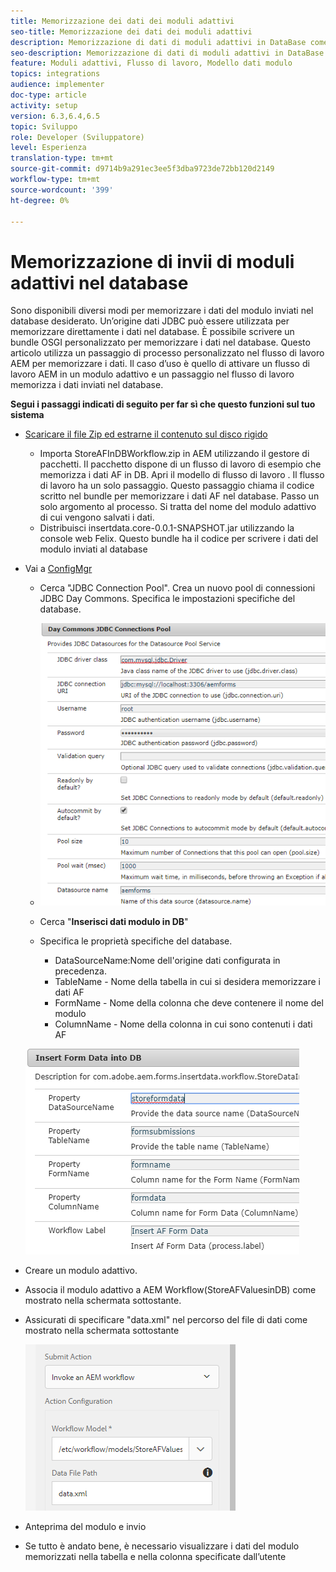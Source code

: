 ```yaml
---
title: Memorizzazione dei dati dei moduli adattivi
seo-title: Memorizzazione dei dati dei moduli adattivi
description: Memorizzazione di dati di moduli adattivi in DataBase come parte del flusso di lavoro AEM
seo-description: Memorizzazione di dati di moduli adattivi in DataBase come parte del flusso di lavoro AEM
feature: Moduli adattivi, Flusso di lavoro, Modello dati modulo
topics: integrations
audience: implementer
doc-type: article
activity: setup
version: 6.3,6.4,6.5
topic: Sviluppo
role: Developer (Sviluppatore)
level: Esperienza
translation-type: tm+mt
source-git-commit: d9714b9a291ec3ee5f3dba9723de72bb120d2149
workflow-type: tm+mt
source-wordcount: '399'
ht-degree: 0%

---
```



# Memorizzazione di invii di moduli adattivi nel database

Sono disponibili diversi modi per memorizzare i dati del modulo inviati nel database desiderato. Un’origine dati JDBC può essere utilizzata per memorizzare direttamente i dati nel database. È possibile scrivere un bundle OSGI personalizzato per memorizzare i dati nel database. Questo articolo utilizza un passaggio di processo personalizzato nel flusso di lavoro AEM per memorizzare i dati.
Il caso d’uso è quello di attivare un flusso di lavoro AEM in un modulo adattivo e un passaggio nel flusso di lavoro memorizza i dati inviati nel database.

**Segui i passaggi indicati di seguito per far sì che questo funzioni sul tuo sistema**

* [Scaricare il file Zip ed estrarne il contenuto sul disco rigido](assets/storeafdataindb.zip)

   * Importa StoreAFInDBWorkflow.zip in AEM utilizzando il gestore di pacchetti. Il pacchetto dispone di un flusso di lavoro di esempio che memorizza i dati AF in DB. Apri il modello di flusso di lavoro . Il flusso di lavoro ha un solo passaggio. Questo passaggio chiama il codice scritto nel bundle per memorizzare i dati AF nel database. Passo un solo argomento al processo. Si tratta del nome del modulo adattivo di cui vengono salvati i dati.
   * Distribuisci insertdata.core-0.0.1-SNAPSHOT.jar utilizzando la console web Felix. Questo bundle ha il codice per scrivere i dati del modulo inviati al database

* Vai a [ConfigMgr](http://localhost:4502/system/console/configMgr)

   * Cerca &quot;JDBC Connection Pool&quot;. Crea un nuovo pool di connessioni JDBC Day Commons. Specifica le impostazioni specifiche del database.

   * ![pool di connessioni jdbc](assets/jdbc-connection-pool.png)
   * Cerca &quot;**Inserisci dati modulo in DB**&quot;
   * Specifica le proprietà specifiche del database.
      * DataSourceName:Nome dell&#39;origine dati configurata in precedenza.
      * TableName - Nome della tabella in cui si desidera memorizzare i dati AF
      * FormName - Nome della colonna che deve contenere il nome del modulo
      * ColumnName - Nome della colonna in cui sono contenuti i dati AF

   ![insertdata](assets/insertdata.PNG)

* Creare un modulo adattivo.

* Associa il modulo adattivo a AEM Workflow(StoreAFValuesinDB) come mostrato nella schermata sottostante.

* Assicurati di specificare &quot;data.xml&quot; nel percorso del file di dati come mostrato nella schermata sottostante

   ![presentazione](assets/submissionafforms.png)

* Anteprima del modulo e invio

* Se tutto è andato bene, è necessario visualizzare i dati del modulo memorizzati nella tabella e nella colonna specificate dall’utente



